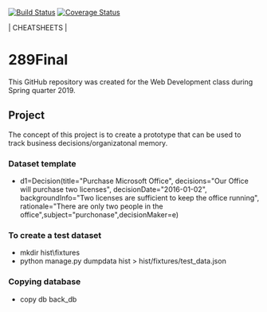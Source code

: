 [![Build Status](https://travis-ci.com/goudstad/om.svg?branch=master)](https://travis-ci.com/goudstad/om) [![Coverage Status](https://coveralls.io/repos/github/goudstad/om/badge.svg?branch=master)](https://coveralls.io/github/goudstad/om?branch=master)

\| CHEATSHEETS \|
# 289Final
This GitHub repository was created for the Web Development class during Spring quarter 2019.

## Project
The concept of this project is to create a prototype that can be used to track business decisions/organizatonal memory.

### Dataset template
-  d1=Decision(title="Purchase Microsoft Office", decisions="Our Office will purchase two licenses", decisionDate="2016-01-02", backgroundInfo="Two licenses are sufficient to keep the office running", rationale="There are only two people in the office",subject="purchonase",decisionMaker=e)

### To create a test dataset 
- mkdir hist\fixtures
- python manage.py dumpdata hist > hist/fixtures/test_data.json

### Copying database
- copy db back_db

###

